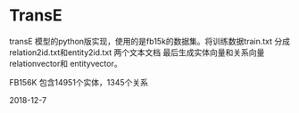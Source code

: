 # TransE
transE 模型的python版实现，使用的是fb15k的数据集。将训练数据train.txt 分成 relation2id.txt和entity2id.txt 两个文本文档
最后生成实体向量和关系向量relationvector和 entityvector。

FB156K 包含14951个实体，1345个关系

2018-12-7
